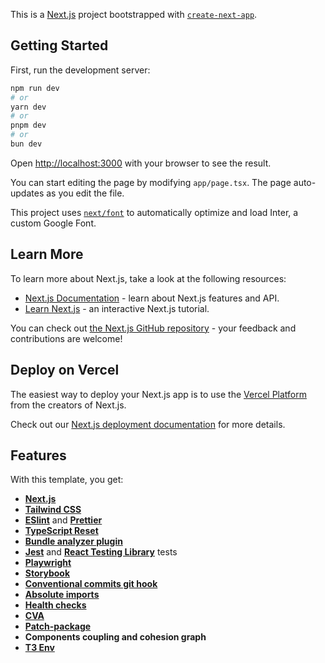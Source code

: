 This is a [Next.js](https://nextjs.org/) project bootstrapped with [`create-next-app`](https://github.com/vercel/next.js/tree/canary/packages/create-next-app).

## Getting Started

First, run the development server:

```bash
npm run dev
# or
yarn dev
# or
pnpm dev
# or
bun dev
```

Open [http://localhost:3000](http://localhost:3000) with your browser to see the result.

You can start editing the page by modifying `app/page.tsx`. The page auto-updates as you edit the file.

This project uses [`next/font`](https://nextjs.org/docs/basic-features/font-optimization) to automatically optimize and load Inter, a custom Google Font.

## Learn More

To learn more about Next.js, take a look at the following resources:

- [Next.js Documentation](https://nextjs.org/docs) - learn about Next.js features and API.
- [Learn Next.js](https://nextjs.org/learn) - an interactive Next.js tutorial.

You can check out [the Next.js GitHub repository](https://github.com/vercel/next.js/) - your feedback and contributions are welcome!

## Deploy on Vercel

The easiest way to deploy your Next.js app is to use the [Vercel Platform](https://vercel.com/new?utm_medium=default-template&filter=next.js&utm_source=create-next-app&utm_campaign=create-next-app-readme) from the creators of Next.js.

Check out our [Next.js deployment documentation](https://nextjs.org/docs/deployment) for more details.

## Features

With this template, you get:

- **[Next.js](https://nextjs.org/)**
- **[Tailwind CSS](https://tailwindcss.com/)**
- **[ESlint](https://eslint.org/)** and **[Prettier](https://prettier.io/)**
- **[TypeScript Reset](https://github.com/total-typescript/ts-reset)**
- **[Bundle analyzer plugin](https://www.npmjs.com/package/@next/bundle-analyzer)**
- **[Jest](https://jestjs.io/)** and **[React Testing Library](https://testing-library.com/react)** tests
- **[Playwright](https://playwright.dev/)**
- **[Storybook](https://storybook.js.org/)**
- **[Conventional commits git hook](https://www.conventionalcommits.org/)**
- **[Absolute imports](https://nextjs.org/docs/advanced-features/module-path-aliases)**
- **[Health checks](https://kubernetes.io/docs/tasks/configure-pod-container/configure-liveness-readiness-startup-probes/)**
- **[CVA](http://cva.style/)**
- **[Patch-package](https://www.npmjs.com/package/patch-package)**
- **Components coupling and cohesion graph**
- **[T3 Env](https://env.t3.gg/)**
